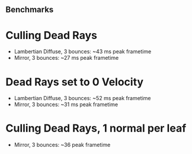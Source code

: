 ## Benchmarks

# Culling Dead Rays

- Lambertian Diffuse, 3 bounces: ~43 ms peak frametime
- Mirror, 3 bounces: ~27 ms peak frametime

# Dead Rays set to 0 Velocity

- Lambertian Diffuse, 3 bounces: ~52 ms peak frametime
- Mirror, 3 bounces: ~31 ms peak frametime

# Culling Dead Rays, 1 normal per leaf

- Mirror, 3 bounces: ~36 peak frametime
